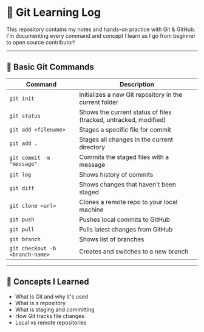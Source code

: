 # 🚀 Git Learning Log

This repository contains my notes and hands-on practice with Git & GitHub.  
I'm documenting every command and concept I learn as I go from beginner to open source contributor!

---

## 🧰 Basic Git Commands

| Command | Description |
|--------|-------------|
| `git init` | Initializes a new Git repository in the current folder |
| `git status` | Shows the current status of files (tracked, untracked, modified) |
| `git add <filename>` | Stages a specific file for commit |
| `git add .` | Stages all changes in the current directory |
| `git commit -m "message"` | Commits the staged files with a message |
| `git log` | Shows history of commits |
| `git diff` | Shows changes that haven't been staged |
| `git clone <url>` | Clones a remote repo to your local machine |
| `git push` | Pushes local commits to GitHub |
| `git pull` | Pulls latest changes from GitHub |
| `git branch` | Shows list of branches |
| `git checkout -b <branch-name>` | Creates and switches to a new branch |

---

## 📌 Concepts I Learned

- What is Git and why it's used
- What is a repository
- What is staging and committing
- How Git tracks file changes
- Local vs remote repositories
